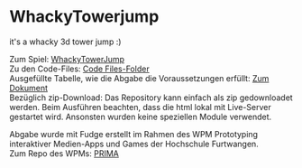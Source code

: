 # WhackyTowerjump
it's a whacky 3d tower jump :)

Zum Spiel: [WhackyTowerJump](https://lkswllmnn.github.io/WhackyTowerjump/lvl/NewProject.html)<br/>
Zu den Code-Files: [Code Files-Folder](https://github.com/LksWllmnn/WhackyTowerjump/tree/main/src)<br/>
Ausgefüllte Tabelle, wie die Abgabe die Voraussetzungen erfüllt: [Zum Dokument](https://github.com/LksWllmnn/WhackyTowerjump/blob/main/VoraussetzungenDerAbgabe.pdf)<br/>
Bezüglich zip-Download: Das Repository kann einfach als zip gedownloadet werden. Beim Ausführen beachten, dass die html lokal mit Live-Server gestartet wird. 
Ansonsten wurden keine speziellen Module verwendet.

Abgabe wurde mit Fudge erstellt im Rahmen des WPM Prototyping interaktiver Medien-Apps und Games der Hochschule Furtwangen.<br/>
Zum Repo des WPMs: [PRIMA](https://github.com/JirkaDellOro/Prima)
